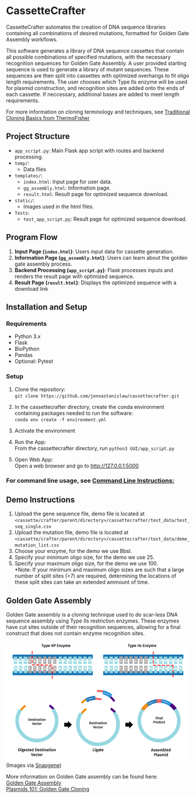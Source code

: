# CassetteCrafter
CassetteCrafter automates the creation of DNA sequence libraries containing all combinations of desired mutations, formatted for Golden Gate Assembly workflows.  


This software generates a library of DNA sequence cassettes that contain all possible combinations of specified mutations, with the necessary recognition sequences for Golden Gate Assembly. A user provided starting sequence is used to generate a library of mutant sequences. These sequences are then split into cassettes with optimized overhangs to fit oligo length requirements. The user chooses which Type IIs enzyme will be used for plasmid construction, and recognition sites are added onto the ends of each cassette. If neccessary, additional bases are added to meet length requirements.

For more information on cloning terminology and techniques, see [Traditional Cloning Basics from ThermoFisher](https://www.thermofisher.com/us/en/home/life-science/cloning/cloning-learning-center/invitrogen-school-of-molecular-biology/molecular-cloning/cloning/traditional-cloning-basics.html) 

## Project Structure

- `app_script.py`: Main Flask app script with routes and backend processing.
- `temp/`:
   - Data files
- `templates/`: 
  - `index.html`: Input page for user data.
  - `gg_assembly.html`: Information page.
  - `result.html`: Result page for optimized sequence download.
- `static/`: 
  - Images used in the html files.
- `Tests`: 
   - `test_app_script.py`: Result page for optimized sequence download.

## Program Flow

1. **Input Page (`index.html`)**: Users input data for cassette generation.
2. **Information Page (`gg_assembly.html`)**: Users can learn about the golden gate assembly process.
3. **Backend Processing (`app_script.py`)**: Flask processes inputs and renders the result page with optimized sequence.
4. **Result Page (`result.html`)**: Displays the optimized sequence with a download link 

## Installation and Setup

### Requirements

- Python 3.x
- Flask 
- BioPython
- Pandas
- Optional: Pytest
  
### Setup

1. Clone the repository:  
   `git clone https://github.com/jennastanislaw/cassettecrafter.git`

2. In the cassettecrafter directory, create the conda environment containing packages needed to run the software:   
 `conda env create -f environment.yml`

3. Activate the environment
   
4. Run the App:  
   From the cassettecrafter directory, run
   `python3 GUI/app_script.py`

5. Open Web App:  
   Open a web browser and go to http://127.0.0.1:5000

### For command line usage, see [Command Line Instructions:](./commandlineinstructions.md)

## Demo Instructions
1. Upload the gene sequence file, demo file is located at `<cassette/crafter/parent/directory>/cassettecrafter/test_data/test_seq_single.csv`  
2. Upload the mutation file, demo file is located at `<cassette/crafter/parent/directory>/cassettecrafter/test_data/demo_mutation_list.csv`
3. Choose your enzyme, for the demo we use BbsI.
4. Specify your minimum oligo size, for the demo we use 25.
5. Specify your maximum oligo size, for the demo we use 100.  
   *Note: If your minimum and maximum oligo sizes are such that a large number of split sites (>7) are required, determining the locations of these split sites can take an extended ammount of time. 

## Golden Gate Assembly 

Golden Gate assembly is a cloning technique used to do scar-less DNA sequence assembly using Type IIs restriction enzymes. These enzymes have cut sites outside of their recognition sequences, allowing for a final construct that does not contain enzyme recognition sites. 

![Type IIP vs IIs](./Restriction_enzyme_cuts.png)  
![Golden Gate Assembly](./Golden_Gate_multi-insert_diagram.png) 
(Images via [Snapgene](https://www.snapgene.com/guides/golden-gate-assembly))

More information on Golden Gate assembly can be found here:  
[Golden Gate Assembly](https://www.snapgene.com/guides/golden-gate-assembly)  
[Plasmids 101: Golden Gate Cloning](https://blog.addgene.org/plasmids-101-golden-gate-cloning) 






